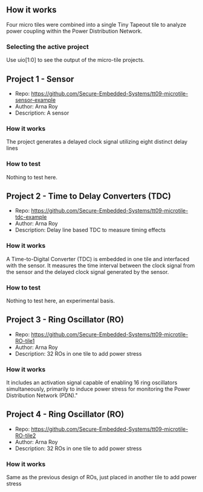 <!---

This file is used to generate your project datasheet. Please fill in the information below and delete any unused
sections.

You can also include images in this folder and reference them in the markdown. Each image must be less than
512 kb in size, and the combined size of all images must be less than 1 MB.
-->

## How it works

Four micro tiles were combined into a single Tiny Tapeout tile to analyze power coupling within the Power Distribution Network.

### Selecting the active project

Use uio[1:0] to see the output of the micro-tile projects.

## Project 1 - Sensor

* Repo: https://github.com/Secure-Embedded-Systems/tt09-microtile-sensor-example
* Author: Arna Roy
* Description: A sensor

### How it works

The project generates a delayed clock signal utilizing eight distinct delay lines

### How to test

Nothing to test here.

## Project 2 - Time to Delay Converters (TDC)

* Repo: https://github.com/Secure-Embedded-Systems/tt09-microtile-tdc-example
* Author: Arna Roy
* Description: Delay line based TDC to measure timing effects 

### How it works
A Time-to-Digital Converter (TDC) is embedded in one tile and interfaced with the sensor. It measures the time interval between the clock signal from the sensor and the delayed clock signal generated by the sensor.

### How to test

Nothing to test here, an experimental basis.

## Project 3 - Ring Oscillator (RO)
* Repo: https://github.com/Secure-Embedded-Systems/tt09-microtile-RO-tile1
* Author: Arna Roy
* Description: 32 ROs in one tile to add power stress 

### How it works 
It includes an activation signal capable of enabling 16 ring oscillators simultaneously, primarily to induce power stress for monitoring the Power Distribution Network (PDN)."

## Project 4 - Ring Oscillator (RO)
* Repo: https://github.com/Secure-Embedded-Systems/tt09-microtile-RO-tile2
* Author: Arna Roy
* Description: 32 ROs in one tile to add power stress 

### How it works

Same as the previous design of ROs, just placed in another tile to add power stress 
